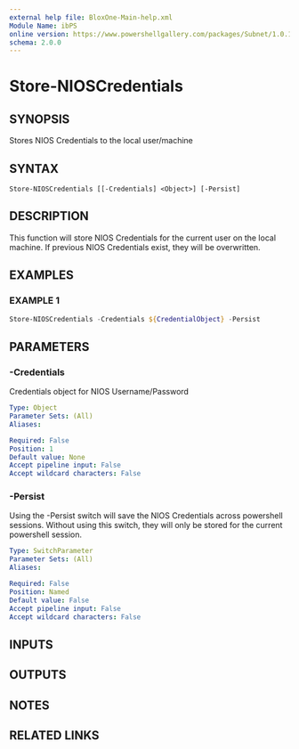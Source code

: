 ```yaml
---
external help file: BloxOne-Main-help.xml
Module Name: ibPS
online version: https://www.powershellgallery.com/packages/Subnet/1.0.14/Content/Public%5CGet-Subnet.ps1
schema: 2.0.0
---
```


# Store-NIOSCredentials

## SYNOPSIS
Stores NIOS Credentials to the local user/machine

## SYNTAX

```
Store-NIOSCredentials [[-Credentials] <Object>] [-Persist]
```

## DESCRIPTION
This function will store NIOS Credentials for the current user on the local machine.
If previous NIOS Credentials exist, they will be overwritten.

## EXAMPLES

### EXAMPLE 1
```powershell
Store-NIOSCredentials -Credentials ${CredentialObject} -Persist
```

## PARAMETERS

### -Credentials
Credentials object for NIOS Username/Password

```yaml
Type: Object
Parameter Sets: (All)
Aliases:

Required: False
Position: 1
Default value: None
Accept pipeline input: False
Accept wildcard characters: False
```

### -Persist
Using the -Persist switch will save the NIOS Credentials across powershell sessions.
Without using this switch, they will only be stored for the current powershell session.

```yaml
Type: SwitchParameter
Parameter Sets: (All)
Aliases:

Required: False
Position: Named
Default value: False
Accept pipeline input: False
Accept wildcard characters: False
```

## INPUTS

## OUTPUTS

## NOTES

## RELATED LINKS

